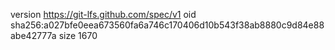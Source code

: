 version https://git-lfs.github.com/spec/v1
oid sha256:a027bfe0eea673560fa6a746c170406d10b543f38ab8880c9d84e88abe42777a
size 1670
